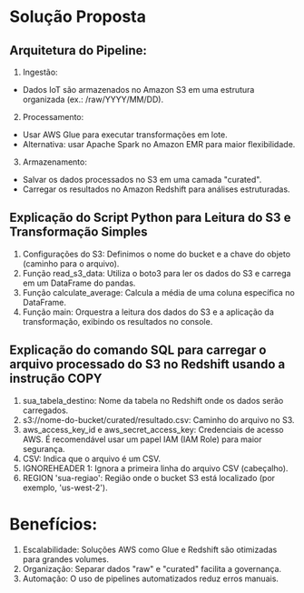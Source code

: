 # Solução Proposta

## Arquitetura do Pipeline:
1. Ingestão:
* Dados IoT são armazenados no Amazon S3 em uma estrutura organizada (ex.: /raw/YYYY/MM/DD).

2. Processamento:
* Usar AWS Glue para executar transformações em lote.
* Alternativa: usar Apache Spark no Amazon EMR para maior flexibilidade.

3. Armazenamento:
* Salvar os dados processados no S3 em uma camada "curated".
* Carregar os resultados no Amazon Redshift para análises estruturadas.

## Explicação do Script Python para Leitura do S3 e Transformação Simples

1. Configurações do S3: Definimos o nome do bucket e a chave do objeto (caminho para o arquivo).
2. Função read_s3_data: Utiliza o boto3 para ler os dados do S3 e carrega em um DataFrame do pandas.
3. Função calculate_average: Calcula a média de uma coluna específica no DataFrame.
4. Função main: Orquestra a leitura dos dados do S3 e a aplicação da transformação, exibindo os resultados no console.

## Explicação do comando SQL para carregar o arquivo processado do S3 no Redshift usando a instrução COPY
1. sua_tabela_destino: Nome da tabela no Redshift onde os dados serão carregados.
2. s3://nome-do-bucket/curated/resultado.csv: Caminho do arquivo no S3.
3. aws_access_key_id e aws_secret_access_key: Credenciais de acesso AWS. É recomendável usar um papel IAM (IAM Role) para maior segurança.
4. CSV: Indica que o arquivo é um CSV.
5. IGNOREHEADER 1: Ignora a primeira linha do arquivo CSV (cabeçalho).
6. REGION 'sua-regiao': Região onde o bucket S3 está localizado (por exemplo, 'us-west-2').

# Benefícios:
1. Escalabilidade: Soluções AWS como Glue e Redshift são otimizadas para grandes volumes.
2. Organização: Separar dados "raw" e "curated" facilita a governança.
3. Automação: O uso de pipelines automatizados reduz erros manuais.
